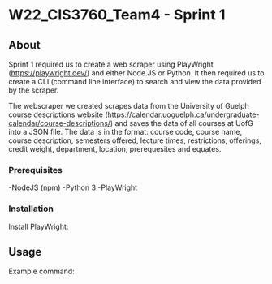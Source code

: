 # W22_CIS3760_Team4 - Sprint 1

<!-- ABOUT SECTION -->
## About 

Sprint 1 required us to create a web scraper using PlayWright (https://playwright.dev/) and either Node.JS or Python. 
It then required us to create a CLI (command line interface) to search and view the data provided by the scraper.

The webscraper we created scrapes data from the University of Guelph course descriptions website (https://calendar.uoguelph.ca/undergraduate-calendar/course-descriptions/)
and saves the data of all courses at UofG into a JSON file. The data is in the format: course code, course name, course description, semesters offered, lecture times, 
restrictions, offerings, credit weight, department, location, prerequesites and equates.

### Prerequisites

-NodeJS (npm)
-Python 3
-PlayWright

### Installation

Install PlayWright:

## Usage

Example command:








